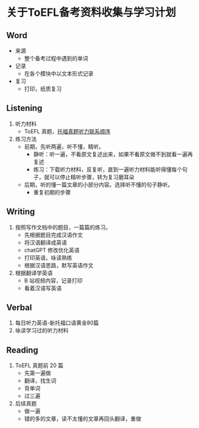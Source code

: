 # 关于ToEFL备考资料收集与学习计划

## Word
+ 来源
    - 整个备考过程中遇到的单词
+ 记录
    - 在各个模块中以文本形式记录
+ 复习
    - 打印，纸质复习

## Listening
1. 听力材料
    + ToEFL 真题，[托福真题听力联系顺序](./Listening/Listening.md)
2. 练习方法
    + 前期，先听两遍，听不懂，精听。
        - 静听：听一遍，不看原文复述出来，如果不看原文做不到就看一遍再复述
        - 练习：下载听力材料，反复听，直到一遍听力材料能听得懂每个句子，就可以停止精听步骤，转为复习磨耳朵
    + 后期，听的懂一篇文章的小部分内容。选择听不懂的句子静听。
        - 重复初期的步骤

## Writing
1. 按照写作文档中的题目，一篇篇的练习。
    + 先根据题目完成汉语作文
    + 将汉语翻译成英语
    + chatGPT 修改优化英语
    + 打印英语，咏读熟练
    + 根据汉语思路，默写英语作文
2. 根据翻译学英语
    + B 站视频内容，记录打印
    + 看着汉语写英语

## Verbal
1. 每日听力英语-新托福口语黄金80篇 
2. 咏读学习过的听力材料

## Reading
1. ToEFL 真题前 20 篇
    + 先第一遍做
    + 翻译，找生词
    + 背单词
    + 过三遍
2. 后续真题
    + 做一遍
    + 错的多的文章，读不太懂的文章再回头翻译，重做